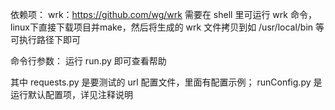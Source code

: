 依赖项：
    wrk：https://github.com/wg/wrk
    需要在 shell 里可运行 wrk 命令，linux下直接下载项目并make，然后将生成的 wrk 文件拷贝到如 /usr/local/bin 等可执行路径下即可
    
命令行参数：
    运行 run.py 即可查看帮助

其中 requests.py 是要测试的 url 配置文件，里面有配置示例；
runConfig.py 是运行默认配置项，详见注释说明

